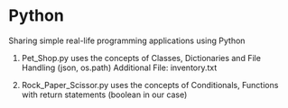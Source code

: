 # Python
Sharing simple real-life programming applications using Python

1) Pet_Shop.py uses the concepts of Classes, Dictionaries and File Handling (json, os.path)
   Additional File: inventory.txt
  
2) Rock_Paper_Scissor.py uses the concepts of Conditionals, Functions with return statements (boolean in our case)
